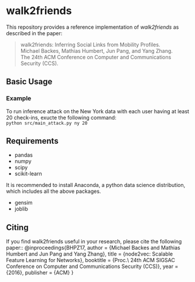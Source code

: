 # walk2friends
This repository provides a reference implementation of *walk2friends* as described in the paper:<br>
> walk2friends: Inferring Social Links from Mobility Profiles. <br>
> Michael Backes, Mathias Humbert, Jun Pang, and Yang Zhang. <br>
> The 24th ACM Conference on Computer and Communications Security (CCS). <br>
> <Insert paper link>

## Basic Usage

### Example
To run inference attack on the New York data with each user having at least 20 check-ins, exucte the following command: <br/>``python src/main_attack.py ny 20``

## Requirements

* pandas
* numpy
* scipy
* scikit-learn

It is recommended to install Anaconda, a python data science distribution, which includes all the above packages.

* gensim
* joblib

## Citing
If you find walk2friends useful in your research, please cite the following paper::
@inproceedings{BHPZ17,
  author = {Michael Backes and Mathias Humbert and Jun Pang and Yang Zhang},
  title = {node2vec: Scalable Feature Learning for Networks},
  booktitle = {Proc.\ 24th ACM SIGSAC Conference on Computer and Communications Security (CCS)},
  year = {2016},
  publisher = {ACM}
  }

